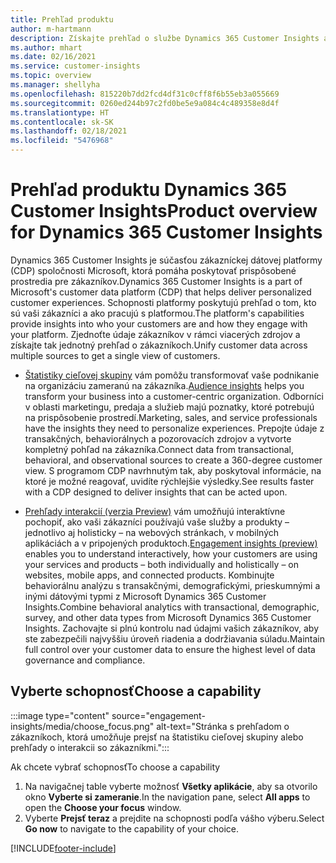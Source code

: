 ```yaml
---
title: Prehľad produktu
author: m-hartmann
description: Získajte prehľad o službe Dynamics 365 Customer Insights a jej funkciách.
ms.author: mhart
ms.date: 02/16/2021
ms.service: customer-insights
ms.topic: overview
ms.manager: shellyha
ms.openlocfilehash: 815220b7dd2fcd4df31c0cff8f6b55eb3a055669
ms.sourcegitcommit: 0260ed244b97c2fd0be5e9a084c4c489358e8d4f
ms.translationtype: HT
ms.contentlocale: sk-SK
ms.lasthandoff: 02/18/2021
ms.locfileid: "5476968"
---
```

# <a name="product-overview-for-dynamics-365-customer-insights"></a><span data-ttu-id="05442-103">Prehľad produktu Dynamics 365 Customer Insights</span><span class="sxs-lookup"><span data-stu-id="05442-103">Product overview for Dynamics 365 Customer Insights</span></span>

<span data-ttu-id="05442-104">Dynamics 365 Customer Insights je súčasťou zákazníckej dátovej platformy (CDP) spoločnosti Microsoft, ktorá pomáha poskytovať prispôsobené prostredia pre zákazníkov.</span><span class="sxs-lookup"><span data-stu-id="05442-104">Dynamics 365 Customer Insights is a part of Microsoft's customer data platform (CDP) that helps deliver personalized customer experiences.</span></span> <span data-ttu-id="05442-105">Schopnosti platformy poskytujú prehľad o tom, kto sú vaši zákazníci a ako pracujú s platformou.</span><span class="sxs-lookup"><span data-stu-id="05442-105">The platform's capabilities provide insights into who your customers are and how they engage with your platform.</span></span> <span data-ttu-id="05442-106">Zjednoťte údaje zákazníkov v rámci viacerých zdrojov a získajte tak jednotný prehľad o zákazníkoch.</span><span class="sxs-lookup"><span data-stu-id="05442-106">Unify customer data across multiple sources to get a single view of customers.</span></span>


- <span data-ttu-id="05442-107">[Štatistiky cieľovej skupiny](audience-insights/overview.md) vám pomôžu transformovať vaše podnikanie na organizáciu zameranú na zákazníka.</span><span class="sxs-lookup"><span data-stu-id="05442-107">[Audience insights](audience-insights/overview.md) helps you transform your business into a customer-centric organization.</span></span> <span data-ttu-id="05442-108">Odborníci v oblasti marketingu, predaja a služieb majú poznatky, ktoré potrebujú na prispôsobenie prostredí.</span><span class="sxs-lookup"><span data-stu-id="05442-108">Marketing, sales, and service professionals have the insights they need to personalize experiences.</span></span> <span data-ttu-id="05442-109">Prepojte údaje z transakčných, behaviorálnych a pozorovacích zdrojov a vytvorte kompletný pohľad na zákazníka.</span><span class="sxs-lookup"><span data-stu-id="05442-109">Connect data from transactional, behavioral, and observational sources to create a 360-degree customer view.</span></span> <span data-ttu-id="05442-110">S programom CDP navrhnutým tak, aby poskytoval informácie, na ktoré je možné reagovať, uvidíte rýchlejšie výsledky.</span><span class="sxs-lookup"><span data-stu-id="05442-110">See results faster with a CDP designed to deliver insights that can be acted upon.</span></span> 

- <span data-ttu-id="05442-111">[Prehľady interakcií (verzia Preview)](engagement-insights/index.yml) vám umožňujú interaktívne pochopiť, ako vaši zákazníci používajú vaše služby a produkty – jednotlivo aj holisticky – na webových stránkach, v mobilných aplikáciách a v pripojených produktoch.</span><span class="sxs-lookup"><span data-stu-id="05442-111">[Engagement insights (preview)](engagement-insights/index.yml) enables you to understand interactively, how your customers are using your services and products – both individually and holistically – on websites, mobile apps, and connected products.</span></span> <span data-ttu-id="05442-112">Kombinujte behaviorálnu analýzu s transakčnými, demografickými, prieskumnými a inými dátovými typmi z Microsoft Dynamics 365 Customer Insights.</span><span class="sxs-lookup"><span data-stu-id="05442-112">Combine behavioral analytics with transactional, demographic, survey, and other data types from Microsoft Dynamics 365 Customer Insights.</span></span> <span data-ttu-id="05442-113">Zachovajte si plnú kontrolu nad údajmi vašich zákazníkov, aby ste zabezpečili najvyššiu úroveň riadenia a dodržiavania súladu.</span><span class="sxs-lookup"><span data-stu-id="05442-113">Maintain full control over your customer data to ensure the highest level of data governance and compliance.</span></span>
 
## <a name="choose-a-capability"></a><span data-ttu-id="05442-114">Vyberte schopnosť</span><span class="sxs-lookup"><span data-stu-id="05442-114">Choose a capability</span></span>

:::image type="content" source="engagement-insights/media/choose_focus.png" alt-text="Stránka s prehľadom o zákazníkoch, ktorá umožňuje prejsť na štatistiku cieľovej skupiny alebo prehľady o interakcii so zákazníkmi.":::

<span data-ttu-id="05442-116">Ak chcete vybrať schopnosť</span><span class="sxs-lookup"><span data-stu-id="05442-116">To choose a capability</span></span>

1. <span data-ttu-id="05442-117">Na navigačnej table vyberte možnosť **Všetky aplikácie**, aby sa otvorilo okno **Vyberte si zameranie**.</span><span class="sxs-lookup"><span data-stu-id="05442-117">In the navigation pane, select **All apps** to open the **Choose your focus** window.</span></span>
1. <span data-ttu-id="05442-118">Vyberte **Prejsť teraz** a prejdite na schopnosti podľa vášho výberu.</span><span class="sxs-lookup"><span data-stu-id="05442-118">Select **Go now** to navigate to the capability of your choice.</span></span>


[!INCLUDE[footer-include](includes/footer-banner.md)]